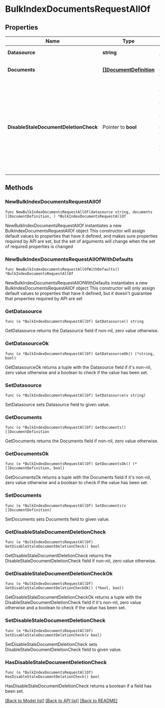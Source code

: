 # BulkIndexDocumentsRequestAllOf

## Properties

Name | Type | Description | Notes
------------ | ------------- | ------------- | -------------
**Datasource** | **string** | Datasource of the documents | 
**Documents** | [**[]DocumentDefinition**](DocumentDefinition.md) | Batch of documents for the datasource | 
**DisableStaleDocumentDeletionCheck** | Pointer to **bool** | True if older documents need to be force deleted after the upload completes. Defaults to older documents being deleted asynchronously. This must only be set when &#x60;isLastPage &#x3D; true&#x60; | [optional] 

## Methods

### NewBulkIndexDocumentsRequestAllOf

`func NewBulkIndexDocumentsRequestAllOf(datasource string, documents []DocumentDefinition, ) *BulkIndexDocumentsRequestAllOf`

NewBulkIndexDocumentsRequestAllOf instantiates a new BulkIndexDocumentsRequestAllOf object
This constructor will assign default values to properties that have it defined,
and makes sure properties required by API are set, but the set of arguments
will change when the set of required properties is changed

### NewBulkIndexDocumentsRequestAllOfWithDefaults

`func NewBulkIndexDocumentsRequestAllOfWithDefaults() *BulkIndexDocumentsRequestAllOf`

NewBulkIndexDocumentsRequestAllOfWithDefaults instantiates a new BulkIndexDocumentsRequestAllOf object
This constructor will only assign default values to properties that have it defined,
but it doesn't guarantee that properties required by API are set

### GetDatasource

`func (o *BulkIndexDocumentsRequestAllOf) GetDatasource() string`

GetDatasource returns the Datasource field if non-nil, zero value otherwise.

### GetDatasourceOk

`func (o *BulkIndexDocumentsRequestAllOf) GetDatasourceOk() (*string, bool)`

GetDatasourceOk returns a tuple with the Datasource field if it's non-nil, zero value otherwise
and a boolean to check if the value has been set.

### SetDatasource

`func (o *BulkIndexDocumentsRequestAllOf) SetDatasource(v string)`

SetDatasource sets Datasource field to given value.


### GetDocuments

`func (o *BulkIndexDocumentsRequestAllOf) GetDocuments() []DocumentDefinition`

GetDocuments returns the Documents field if non-nil, zero value otherwise.

### GetDocumentsOk

`func (o *BulkIndexDocumentsRequestAllOf) GetDocumentsOk() (*[]DocumentDefinition, bool)`

GetDocumentsOk returns a tuple with the Documents field if it's non-nil, zero value otherwise
and a boolean to check if the value has been set.

### SetDocuments

`func (o *BulkIndexDocumentsRequestAllOf) SetDocuments(v []DocumentDefinition)`

SetDocuments sets Documents field to given value.


### GetDisableStaleDocumentDeletionCheck

`func (o *BulkIndexDocumentsRequestAllOf) GetDisableStaleDocumentDeletionCheck() bool`

GetDisableStaleDocumentDeletionCheck returns the DisableStaleDocumentDeletionCheck field if non-nil, zero value otherwise.

### GetDisableStaleDocumentDeletionCheckOk

`func (o *BulkIndexDocumentsRequestAllOf) GetDisableStaleDocumentDeletionCheckOk() (*bool, bool)`

GetDisableStaleDocumentDeletionCheckOk returns a tuple with the DisableStaleDocumentDeletionCheck field if it's non-nil, zero value otherwise
and a boolean to check if the value has been set.

### SetDisableStaleDocumentDeletionCheck

`func (o *BulkIndexDocumentsRequestAllOf) SetDisableStaleDocumentDeletionCheck(v bool)`

SetDisableStaleDocumentDeletionCheck sets DisableStaleDocumentDeletionCheck field to given value.

### HasDisableStaleDocumentDeletionCheck

`func (o *BulkIndexDocumentsRequestAllOf) HasDisableStaleDocumentDeletionCheck() bool`

HasDisableStaleDocumentDeletionCheck returns a boolean if a field has been set.


[[Back to Model list]](../README.md#documentation-for-models) [[Back to API list]](../README.md#documentation-for-api-endpoints) [[Back to README]](../README.md)


